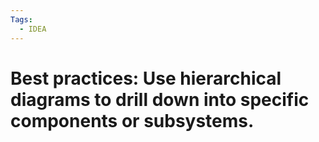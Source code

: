 ```yaml
---
Tags:
  - IDEA
---
```



# Best practices: Use hierarchical diagrams to drill down into specific components or subsystems.

